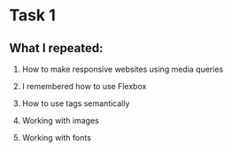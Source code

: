 # Task 1 
## What I repeated: 
1. How to make responsive websites using media queries

2. I remembered how to use Flexbox
3. How to use tags semantically
4. Working with images
5. Working with fonts